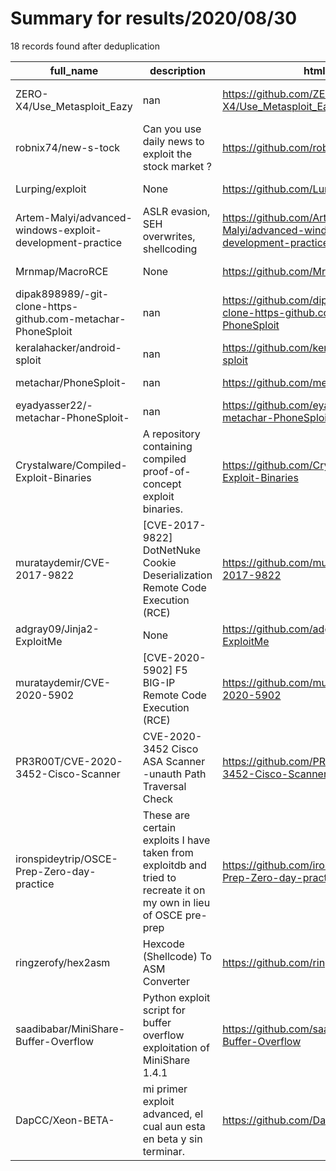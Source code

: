 
# Summary for results/2020/08/30
    
18 records found after deduplication

| full_name | description | html_url | matched_list | matched_count | pushed_at | size | stargazers_count | language | forks_count | vul_ids |
|--------------------------------------------------------------|--------------------------------------------------------------------------------------------------------------------|---------------------------------------------------------------------------------|-------------------------------------------|-----------------|---------------------------|--------|--------------------|------------------|---------------|-------------------|
| ZERO-X4/Use_Metasploit_Eazy | nan | https://github.com/ZERO-X4/Use_Metasploit_Eazy | ['metasploit module OR payload'] | 1 | 2020-08-30 17:43:12+00:00 | 1666 | 1 | Python | 0 | [] |
| robnix74/new-s-tock | Can you use daily news to exploit the stock market ? | https://github.com/robnix74/new-s-tock | ['exploit'] | 1 | 2020-08-30 08:24:51+00:00 | 41 | 0 | Jupyter Notebook | 0 | [] |
| Lurping/exploit | None | https://github.com/Lurping/exploit | ['exploit'] | 1 | 2020-08-30 19:53:52+00:00 | 0 | 0 | | 0 | [] |
| Artem-Malyi/advanced-windows-exploit-development-practice | ASLR evasion, SEH overwrites, shellcoding | https://github.com/Artem-Malyi/advanced-windows-exploit-development-practice | ['exploit', 'shellcode'] | 2 | 2020-08-30 14:35:14+00:00 | 6 | 0 | C++ | 0 | [] |
| Mrnmap/MacroRCE | None | https://github.com/Mrnmap/MacroRCE | ['rce'] | 1 | 2020-08-30 11:23:35+00:00 | 28 | 0 | PowerShell | 0 | [] |
| dipak898989/-git-clone-https-github.com-metachar-PhoneSploit | nan | https://github.com/dipak898989/-git-clone-https-github.com-metachar-PhoneSploit | ['sploit'] | 1 | 2020-08-30 09:15:46+00:00 | 0 | 0 | nan | 0 | [] |
| keralahacker/android-sploit | nan | https://github.com/keralahacker/android-sploit | ['sploit'] | 1 | 2020-08-30 08:23:53+00:00 | 25 | 0 | nan | 0 | [] |
| metachar/PhoneSploit- | nan | https://github.com/metachar/PhoneSploit- | ['sploit'] | 1 | 2020-08-30 02:42:13+00:00 | 0 | 1 | nan | 0 | [] |
| eyadyasser22/-metachar-PhoneSploit- | nan | https://github.com/eyadyasser22/-metachar-PhoneSploit- | ['sploit'] | 1 | 2020-08-30 02:39:20+00:00 | 0 | 0 | nan | 0 | [] |
| Crystalware/Compiled-Exploit-Binaries | A repository containing compiled proof-of-concept exploit binaries. | https://github.com/Crystalware/Compiled-Exploit-Binaries | ['exploit', 'vulnerability poc'] | 2 | 2020-08-30 06:12:18+00:00 | 733 | 0 | nan | 1 | [] |
| murataydemir/CVE-2017-9822 | [CVE-2017-9822] DotNetNuke Cookie Deserialization Remote Code Execution (RCE) | https://github.com/murataydemir/CVE-2017-9822 | ['cve-2', 'rce', 'remote code execution'] | 3 | 2020-08-30 00:27:40+00:00 | 15 | 4 | | 1 | ['CVE-2017-9822'] |
| adgray09/Jinja2-ExploitMe | None | https://github.com/adgray09/Jinja2-ExploitMe | ['exploit'] | 1 | 2020-08-30 21:48:47+00:00 | 67 | 0 | HTML | 0 | [] |
| murataydemir/CVE-2020-5902 | [CVE-2020-5902] F5 BIG-IP Remote Code Execution (RCE) | https://github.com/murataydemir/CVE-2020-5902 | ['cve-2', 'rce', 'remote code execution'] | 3 | 2020-08-30 00:23:59+00:00 | 5 | 3 | nan | 1 | ['CVE-2020-5902'] |
| PR3R00T/CVE-2020-3452-Cisco-Scanner | CVE-2020-3452 Cisco ASA Scanner -unauth Path Traversal Check | https://github.com/PR3R00T/CVE-2020-3452-Cisco-Scanner | ['cve-2'] | 1 | 2020-08-30 21:34:41+00:00 | 22 | 25 | Python | 7 | ['CVE-2020-3452'] |
| ironspideytrip/OSCE-Prep-Zero-day-practice | These are certain exploits I have taken from exploitdb and tried to recreate it on my own in lieu of OSCE pre-prep | https://github.com/ironspideytrip/OSCE-Prep-Zero-day-practice | ['exploit'] | 1 | 2020-08-30 08:10:13+00:00 | 19 | 2 | Python | 1 | [] |
| ringzerofy/hex2asm | Hexcode (Shellcode) To ASM Converter | https://github.com/ringzerofy/hex2asm | ['shellcode'] | 1 | 2020-08-30 06:55:30+00:00 | 53 | 9 | Python | 2 | [] |
| saadibabar/MiniShare-Buffer-Overflow | Python exploit script for buffer overflow exploitation of MiniShare 1.4.1 | https://github.com/saadibabar/MiniShare-Buffer-Overflow | ['exploit'] | 1 | 2020-08-30 17:40:44+00:00 | 92 | 2 | Python | 1 | [] |
| DapCC/Xeon-BETA- | mi primer exploit advanced, el cual aun esta en beta y sin terminar. | https://github.com/DapCC/Xeon-BETA- | ['exploit'] | 1 | 2020-08-30 21:26:39+00:00 | 0 | 0 | | 0 | [] |
